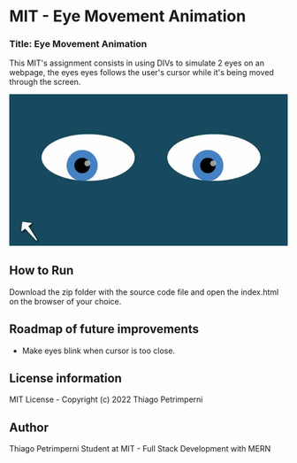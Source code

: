 # MIT - Eye Movement Animation

### Title: Eye Movement Animation

This MIT's assignment consists in using DIVs to simulate 2 eyes on an webpage, the eyes eyes follows the user's cursor while it's being moved through the screen.

<img src="eye-movement-project-thumbnail.jpg">

## How to Run

Download the zip folder with the source code file and open the index.html on the browser of your choice.

## Roadmap of future improvements
- Make eyes blink when cursor is too close.

## License information

MIT License - Copyright (c) 2022 Thiago Petrimperni


## Author

Thiago Petrimperni
Student at MIT - Full Stack Development with MERN


